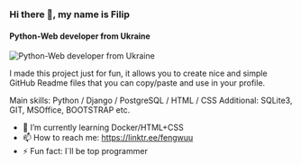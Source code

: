 ### Hi there 👋, my name is Filip
#### Python-Web developer from Ukraine
![Python-Web developer from Ukraine](https://images.wallpaperscraft.com/image/single/snake_python_predator_reptile_106830_1920x1080.jpg)

I made this project just for fun, it allows you to create nice and simple GitHub Readme files that you can copy/paste and use in your profile.

 Main skills: Python / Django / PostgreSQL / HTML / CSS 
 Additional: SQLite3, GIT, MSOffice, BOOTSTRAP etc. 


- 🌱 I’m currently learning Docker/HTML+CSS
- 📫 How to reach me: https://linktr.ee/fengwuu 
- ⚡ Fun fact: I`ll be top programmer 

